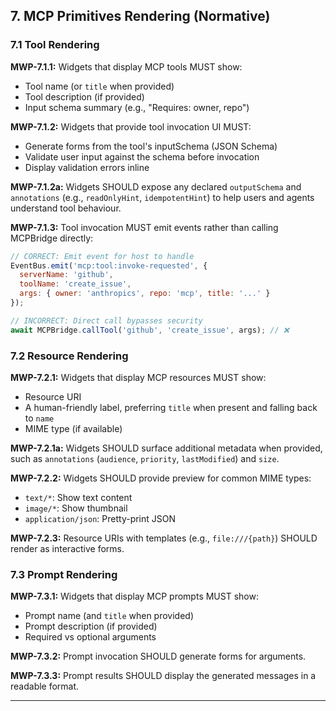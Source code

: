 ## 7. MCP Primitives Rendering (Normative)

### 7.1 Tool Rendering

**MWP-7.1.1:** Widgets that display MCP tools MUST show:

- Tool name (or `title` when provided)
- Tool description (if provided)
- Input schema summary (e.g., "Requires: owner, repo")

**MWP-7.1.2:** Widgets that provide tool invocation UI MUST:

- Generate forms from the tool's inputSchema (JSON Schema)
- Validate user input against the schema before invocation
- Display validation errors inline

**MWP-7.1.2a:** Widgets SHOULD expose any declared `outputSchema` and `annotations` (e.g., `readOnlyHint`, `idempotentHint`) to help users and agents understand tool behaviour.

**MWP-7.1.3:** Tool invocation MUST emit events rather than calling MCPBridge directly:

```javascript
// CORRECT: Emit event for host to handle
EventBus.emit('mcp:tool:invoke-requested', {
  serverName: 'github',
  toolName: 'create_issue',
  args: { owner: 'anthropics', repo: 'mcp', title: '...' }
});

// INCORRECT: Direct call bypasses security
await MCPBridge.callTool('github', 'create_issue', args); // ❌
```

### 7.2 Resource Rendering

**MWP-7.2.1:** Widgets that display MCP resources MUST show:

- Resource URI
- A human-friendly label, preferring `title` when present and falling back to `name`
- MIME type (if available)

**MWP-7.2.1a:** Widgets SHOULD surface additional metadata when provided, such as `annotations` (`audience`, `priority`, `lastModified`) and `size`.

**MWP-7.2.2:** Widgets SHOULD provide preview for common MIME types:

- `text/*`: Show text content
- `image/*`: Show thumbnail
- `application/json`: Pretty-print JSON

**MWP-7.2.3:** Resource URIs with templates (e.g., `file:///{path}`) SHOULD render as interactive forms.

### 7.3 Prompt Rendering

**MWP-7.3.1:** Widgets that display MCP prompts MUST show:

- Prompt name (and `title` when provided)
- Prompt description (if provided)
- Required vs optional arguments

**MWP-7.3.2:** Prompt invocation SHOULD generate forms for arguments.

**MWP-7.3.3:** Prompt results SHOULD display the generated messages in a readable format.

---
